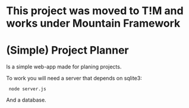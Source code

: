 # This project was moved to T!M and works under Mountain Framework

# (Simple) Project Planner
Is a simple web-app made for planing projects.

To work you will need a server that depends on sqlite3:

```console
 node server.js
```

And a database.
